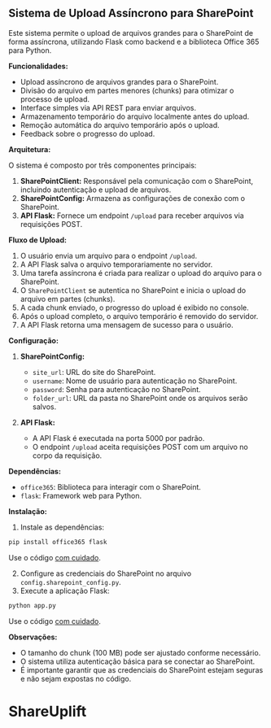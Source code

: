 ## Sistema de Upload Assíncrono para SharePoint

Este sistema permite o upload de arquivos grandes para o SharePoint de forma assíncrona, utilizando Flask como backend e a biblioteca Office 365 para Python.

**Funcionalidades:**

- Upload assíncrono de arquivos grandes para o SharePoint.
- Divisão do arquivo em partes menores (chunks) para otimizar o processo de upload.
- Interface simples via API REST para enviar arquivos.
- Armazenamento temporário do arquivo localmente antes do upload.
- Remoção automática do arquivo temporário após o upload.
- Feedback sobre o progresso do upload.

**Arquitetura:**

O sistema é composto por três componentes principais:

1.  **SharePointClient:** Responsável pela comunicação com o SharePoint, incluindo autenticação e upload de arquivos.
2.  **SharePointConfig:** Armazena as configurações de conexão com o SharePoint.
3.  **API Flask:** Fornece um endpoint `/upload` para receber arquivos via requisições POST.

**Fluxo de Upload:**

1.  O usuário envia um arquivo para o endpoint `/upload`.
2.  A API Flask salva o arquivo temporariamente no servidor.
3.  Uma tarefa assíncrona é criada para realizar o upload do arquivo para o SharePoint.
4.  O `SharePointClient` se autentica no SharePoint e inicia o upload do arquivo em partes (chunks).
5.  A cada chunk enviado, o progresso do upload é exibido no console.
6.  Após o upload completo, o arquivo temporário é removido do servidor.
7.  A API Flask retorna uma mensagem de sucesso para o usuário.

**Configuração:**

1.  **SharePointConfig:**

    - `site_url`: URL do site do SharePoint.
    - `username`: Nome de usuário para autenticação no SharePoint.
    - `password`: Senha para autenticação no SharePoint.
    - `folder_url`: URL da pasta no SharePoint onde os arquivos serão salvos.

2.  **API Flask:**

    - A API Flask é executada na porta 5000 por padrão.
    - O endpoint `/upload` aceita requisições POST com um arquivo no corpo da requisição.

**Dependências:**

- `office365`: Biblioteca para interagir com o SharePoint.
- `flask`: Framework web para Python.

**Instalação:**

1.  Instale as dependências:

```bash
pip install office365 flask
```

Use o código [com cuidado](/faq#coding).

2.  Configure as credenciais do SharePoint no arquivo `config.sharepoint_config.py`.
3.  Execute a aplicação Flask:

```bash
python app.py
```

Use o código [com cuidado](/faq#coding).

**Observações:**

- O tamanho do chunk (100 MB) pode ser ajustado conforme necessário.
- O sistema utiliza autenticação básica para se conectar ao SharePoint.
- É importante garantir que as credenciais do SharePoint estejam seguras e não sejam expostas no código.
# ShareUplift
